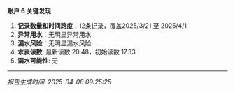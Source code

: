 **账户 6 关键发现**  
1. **记录数量和时间跨度**：12条记录，覆盖2025/3/21 至 2025/4/1  
2. **异常用水**：无明显异常用水  
3. **漏水风险**：无明显漏水风险  
4. **水表读数**: 最新读数 20.48，初始读数 17.33  
4. **漏水可能性**: 无  

---  
*报告生成时间: 2025-04-08 09:25:25*